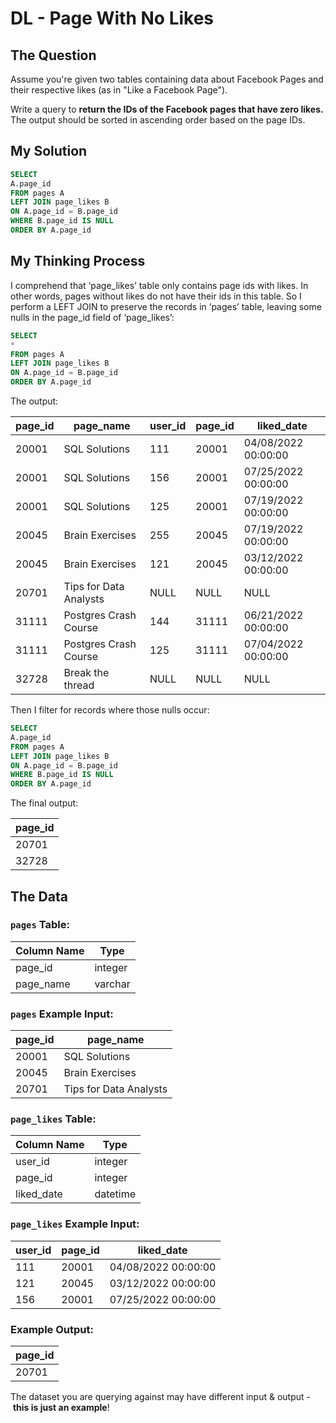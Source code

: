# DL - Page With No Likes

## The Question

Assume you're given two tables containing data about Facebook Pages and their respective likes (as in "Like a Facebook Page").

Write a query to **return the IDs of the Facebook pages that have zero likes.** The output should be sorted in ascending order based on the page IDs.

## My Solution

```sql
SELECT 
A.page_id
FROM pages A
LEFT JOIN page_likes B
ON A.page_id = B.page_id
WHERE B.page_id IS NULL
ORDER BY A.page_id
```

## My Thinking Process

I comprehend that ‘page_likes’ table only contains page ids with likes. In other words, pages without likes do not have their ids in this table. So I perform a LEFT JOIN to preserve the records in ‘pages’ table, leaving some nulls in the page_id field of ‘page_likes’:

```sql
SELECT 
*
FROM pages A
LEFT JOIN page_likes B
ON A.page_id = B.page_id
ORDER BY A.page_id
```

The output:

| page_id | page_name | user_id | page_id | liked_date |
| --- | --- | --- | --- | --- |
| 20001 | SQL Solutions | 111 | 20001 | 04/08/2022 00:00:00 |
| 20001 | SQL Solutions | 156 | 20001 | 07/25/2022 00:00:00 |
| 20001 | SQL Solutions | 125 | 20001 | 07/19/2022 00:00:00 |
| 20045 | Brain Exercises | 255 | 20045 | 07/19/2022 00:00:00 |
| 20045 | Brain Exercises | 121 | 20045 | 03/12/2022 00:00:00 |
| 20701 | Tips for Data Analysts | NULL | NULL | NULL |
| 31111 | Postgres Crash Course | 144 | 31111 | 06/21/2022 00:00:00 |
| 31111 | Postgres Crash Course | 125 | 31111 | 07/04/2022 00:00:00 |
| 32728 | Break the thread | NULL | NULL | NULL |

Then I filter for records where those nulls occur:

```sql
SELECT 
A.page_id
FROM pages A
LEFT JOIN page_likes B
ON A.page_id = B.page_id
WHERE B.page_id IS NULL
ORDER BY A.page_id
```

The final output:

| page_id |
| --- |
| 20701 |
| 32728 |

## The Data

### **`pages` Table:**

| Column Name | Type |
| --- | --- |
| page_id | integer |
| page_name | varchar |

### **`pages` Example Input:**

| page_id | page_name |
| --- | --- |
| 20001 | SQL Solutions |
| 20045 | Brain Exercises |
| 20701 | Tips for Data Analysts |

### **`page_likes` Table:**

| Column Name | Type |
| --- | --- |
| user_id | integer |
| page_id | integer |
| liked_date | datetime |

### **`page_likes` Example Input:**

| user_id | page_id | liked_date |
| --- | --- | --- |
| 111 | 20001 | 04/08/2022 00:00:00 |
| 121 | 20045 | 03/12/2022 00:00:00 |
| 156 | 20001 | 07/25/2022 00:00:00 |

### **Example Output:**

| page_id |
| --- |
| 20701 |

The dataset you are querying against may have different input & output - **this is just an example**!

